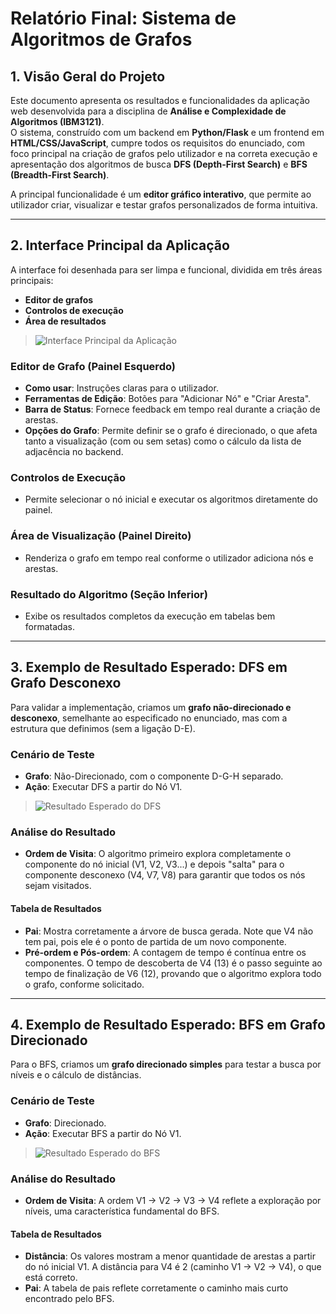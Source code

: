# Relatório Final: Sistema de Algoritmos de Grafos

## 1. Visão Geral do Projeto

Este documento apresenta os resultados e funcionalidades da aplicação web desenvolvida para a disciplina de **Análise e Complexidade de Algoritmos (IBM3121)**.  
O sistema, construído com um backend em **Python/Flask** e um frontend em **HTML/CSS/JavaScript**, cumpre todos os requisitos do enunciado, com foco principal na criação de grafos pelo utilizador e na correta execução e apresentação dos algoritmos de busca **DFS (Depth-First Search)** e **BFS (Breadth-First Search)**.

A principal funcionalidade é um **editor gráfico interativo**, que permite ao utilizador criar, visualizar e testar grafos personalizados de forma intuitiva.

---

## 2. Interface Principal da Aplicação

A interface foi desenhada para ser limpa e funcional, dividida em três áreas principais:

- **Editor de grafos**
- **Controlos de execução**
- **Área de resultados**

> ![Interface Principal da Aplicação](inserir-caminho-da-imagem-aqui)

### Editor de Grafo (Painel Esquerdo)

- **Como usar**: Instruções claras para o utilizador.
- **Ferramentas de Edição**: Botões para "Adicionar Nó" e "Criar Aresta".
- **Barra de Status**: Fornece feedback em tempo real durante a criação de arestas.
- **Opções do Grafo**: Permite definir se o grafo é direcionado, o que afeta tanto a visualização (com ou sem setas) como o cálculo da lista de adjacência no backend.

### Controlos de Execução

- Permite selecionar o nó inicial e executar os algoritmos diretamente do painel.

### Área de Visualização (Painel Direito)

- Renderiza o grafo em tempo real conforme o utilizador adiciona nós e arestas.

### Resultado do Algoritmo (Seção Inferior)

- Exibe os resultados completos da execução em tabelas bem formatadas.

---

## 3. Exemplo de Resultado Esperado: DFS em Grafo Desconexo

Para validar a implementação, criamos um **grafo não-direcionado e desconexo**, semelhante ao especificado no enunciado, mas com a estrutura que definimos (sem a ligação D-E).

### Cenário de Teste

- **Grafo**: Não-Direcionado, com o componente D-G-H separado.
- **Ação**: Executar DFS a partir do Nó V1.

> ![Resultado Esperado do DFS](inserir-caminho-da-imagem-do-dfs-aqui)

### Análise do Resultado

- **Ordem de Visita**: O algoritmo primeiro explora completamente o componente do nó inicial (V1, V2, V3...) e depois "salta" para o componente desconexo (V4, V7, V8) para garantir que todos os nós sejam visitados.

#### Tabela de Resultados

- **Pai**: Mostra corretamente a árvore de busca gerada. Note que V4 não tem pai, pois ele é o ponto de partida de um novo componente.
- **Pré-ordem e Pós-ordem**: A contagem de tempo é contínua entre os componentes. O tempo de descoberta de V4 (13) é o passo seguinte ao tempo de finalização de V6 (12), provando que o algoritmo explora todo o grafo, conforme solicitado.

---

## 4. Exemplo de Resultado Esperado: BFS em Grafo Direcionado

Para o BFS, criamos um **grafo direcionado simples** para testar a busca por níveis e o cálculo de distâncias.

### Cenário de Teste

- **Grafo**: Direcionado.
- **Ação**: Executar BFS a partir do Nó V1.

> ![Resultado Esperado do BFS](inserir-caminho-da-imagem-do-bfs-aqui)

### Análise do Resultado

- **Ordem de Visita**: A ordem V1 → V2 → V3 → V4 reflete a exploração por níveis, uma característica fundamental do BFS.

#### Tabela de Resultados

- **Distância**: Os valores mostram a menor quantidade de arestas a partir do nó inicial V1. A distância para V4 é 2 (caminho V1 → V2 → V4), o que está correto.
- **Pai**: A tabela de pais reflete corretamente o caminho mais curto encontrado pelo BFS.
